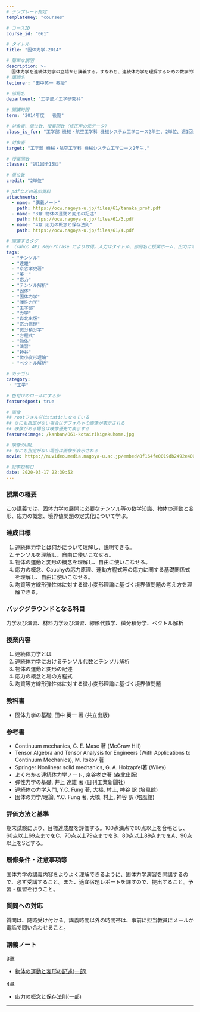 ```yaml
---
# テンプレート指定
templateKey: "courses"

# コースID
course_id: "061"

# タイトル
title: "固体力学-2014"

# 簡単な説明
description: >-
  固体力学を連続体力学の立場から講義する。すなわち、連続体力学を理解するための数学的準備をした上で、ひずみと応力の概念を説明し、それらに関する場の方程式を導く。 ....
# 講師名
lecturer: "田中英一 教授"

# 部局名
department: "工学部／工学研究科"

# 開講時限
term: "2014年度	後期"

# 対象者、単位数、授業回数（修正用の元データ）
class_is_for: "工学部 機械・航空工学科 機械システム工学コース2年生, 2単位、週1回全15回"

# 対象者
target: "工学部 機械・航空工学科 機械システム工学コース2年生,"

# 授業回数
classes: "週1回全15回"

# 単位数
credit: "2単位"

# pdfなどの追加資料
attachments:
  - name: "講義ノート" 
    path: https://ocw.nagoya-u.jp/files/61/tanaka_prof.pdf
  - name: "3章 物体の運動と変形の記述" 
    path: https://ocw.nagoya-u.jp/files/61/3.pdf
  - name: "4章 応力の概念と保存法則" 
    path: https://ocw.nagoya-u.jp/files/61/4.pdf

# 関連するタグ
# （Yahoo API Key-Phrase により取得。入力はタイトル、部局名と授業ホーム、出力はキーフレーズ（tags））
tags:
  - "テンソル"
  - "達雄"
  - "京谷孝史著"
  - "英一"
  - "応力"
  - "テンソル解析"
  - "固体"
  - "固体力学"
  - "弾性力学"
  - "工学部"
  - "力学"
  - "森北出版"
  - "応力原理"
  - "微分積分学"
  - "方程式"
  - "物体"
  - "演習"
  - "神谷"
  - "微小変形理論"
  - "ベクトル解析"

# カテゴリ
category:
 - "工学"

# 色付けのロールにするか
featuredpost: true

# 画像
## rootフォルダはstaticになっている
## なにも指定がない場合はデフォルトの画像が表示される
## 映像がある場合は映像優先で表示する
featuredimage: /kanban/061-kotairikigakuhome.jpg

# 映像のURL
## なにも指定がない場合は画像が表示される
movie: https://nuvideo.media.nagoya-u.ac.jp/embed/8f164fe0019db2492e400c73af9b0d4d5c395331

# 記事投稿日
date: 2020-03-17 22:39:52
---
```


### 授業の概要

この講義では、固体力学の展開に必要なテンソル等の数学知識、物体の運動と変形、応力の概念、境界値問題の定式化について学ぶ。 

### 達成目標

  1. 連続体力学とは何かについて理解し、説明できる。
  2. テンソルを理解し、自由に使いこなせる。
  3. 物体の運動と変形の概念を理解し、自由に使いこなせる。
  4. 応力の概念、Cauchyの応力原理、運動方程式等の応力に関する基礎関係式を理解し、自由に使いこなせる。
  5. 均質等方線形弾性体に対する微小変形理論に基づく境界値問題の考え方を理解できる。








### バックグラウンドとなる科目

力学及び演習、材料力学及び演習、線形代数学、微分積分学、ベクトル解析 

### 授業内容

  1. 連続体力学とは
  2. 連続体力学におけるテンソル代数とテンソル解析
  3. 物体の運動と変形の記述
  4. 応力の概念と場の方程式
  5. 均質等方線形弾性体に対する微小変形理論に基づく境界値問題

### 教科書

  * 固体力学の基礎, 田中 英一 著 (共立出版)

### 参考書

  * Continuum mechanics, G. E. Mase 著 (McGraw Hill)
  * Tensor Algebra and Tensor Analysis for Engineers (With Applications to Continuum Mechanics), M. Itskov 著
  * Springer Nonlinear solid mechanics, G. A. Holzapfel著 (Wiley)
  * よくわかる連続体力学ノート, 京谷孝史著 (森北出版)
  * 弾性力学の基礎, 井上 達雄 著 (日刊工業新聞社)
  * 連続体の力学入門, Y.C. Fung 著, 大橋, 村上, 神谷 訳 (培風館)
  * 固体の力学/理論, Y.C. Fung 著, 大橋, 村上, 神谷 訳 (培風館)

### 評価方法と基準

期末試験により、目標達成度を評価する。100点満点で60点以上を合格とし、60点以上69点までをC、70点以上79点までをB、80点以上89点までをA、90点以上をSとする。 

### 履修条件・注意事項等

固体力学の講義内容をよりよく理解できるように、固体力学演習を開講するので、必ず受講すること。また、適宜宿題レポートを課すので、提出すること。予習・復習を行うこと。 

### 質問への対応

質問は、随時受け付ける。講義時間以外の時間帯は、事前に担当教員にメールか電話で問い合わせること。





### 講義ノート

3章

- [物体の運動と変形の記述(一部)](https://ocw.nagoya-u.jp/files/61/3.pdf) 

4章

- [応力の概念と保存法則(一部)](https://ocw.nagoya-u.jp/files/61/4.pdf) 











-----